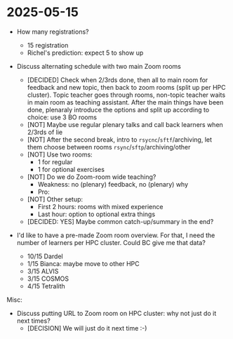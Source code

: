 # 2025-05-15


- How many registrations?
    - 15 registration
    - Richel's prediction: expect 5 to show up
- Discuss alternating schedule with two main Zoom rooms
    - [DECIDED] Check when 2/3rds done, then all to main room for feedback and
      new topic, then back to zoom rooms (split up per HPC cluster).
      Topic teacher goes through rooms, non-topic teacher waits in
      main room as teaching assistant.
      After the main things have been done,
      plenaraly introduce the options and split up according to choice:
      use 3 BO rooms
    - [NOT] Maybe use regular plenary talks and call back learners
      when 2/3rds of lie
    - [NOT] After the second break, intro to `rsycnc`/`sftf`/archiving,
      let them choose between rooms `rsync`/`sftp`/archiving/other
    - [NOT] Use two rooms:
        - 1 for regular
        - 1 for optional exercises
    - [NOT] Do we do Zoom-room wide teaching?
        - Weakness: no (plenary) feedback, no (plenary) why
        - Pro:
    - [NOT] Other setup:
        - First 2 hours: rooms with mixed experience
        - Last hour: option to optional extra things
    - [DECIDED: YES] Maybe common catch-up/summary in the end?

- I'd like to have a pre-made Zoom room overview.
  For that, I need the number of learners per HPC cluster.
  Could BC give me that data?
    - 10/15 Dardel
    - 1/15 Bianca: maybe move to other HPC
    - 3/15 ALVIS
    - 3/15 COSMOS
    - 4/15 Tetralith

Misc:

- Discuss putting URL to Zoom room on HPC cluster:
  why not just do it next times?
    - [DECISION] We will just do it next time :-)
